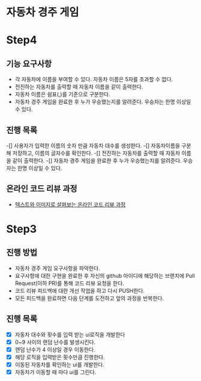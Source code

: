 # 자동차 경주 게임

# Step4
## 기능 요구사항
* 각 자동차에 이름을 부여할 수 있다. 자동차 이름은 5자를 초과할 수 없다.
* 전진하는 자동차를 출력할 때 자동차 이름을 같이 출력한다.
* 자동차 이름은 쉼표(,)를 기준으로 구분한다.
* 자동차 경주 게임을 완료한 후 누가 우승했는지를 알려준다. 우승자는 한명 이상일 수 있다.

## 진행 목록
-[] 사용자가 입력한 이름의 숫자 만큼 자동차 대수를 생성한다.
-[] 자동차이름을 구분해 저장하고, 이름의 글자수를 확인한다.
-[] 전진하는 자동차를 출력할 때 자동차 이름을 같이 출력한다.
-[] 자동차 경주 게임을 완료한 후 누가 우승했는지를 알려준다. 우승자는 한명 이상일 수 있다.

## 온라인 코드 리뷰 과정
* [텍스트와 이미지로 살펴보는 온라인 코드 리뷰 과정](https://github.com/next-step/nextstep-docs/tree/master/codereview)

# Step3
## 진행 방법
* 자동차 경주 게임 요구사항을 파악한다.
* 요구사항에 대한 구현을 완료한 후 자신의 github 아이디에 해당하는 브랜치에 Pull Request(이하 PR)를 통해 코드 리뷰 요청을 한다.
* 코드 리뷰 피드백에 대한 개선 작업을 하고 다시 PUSH한다.
* 모든 피드백을 완료하면 다음 단계를 도전하고 앞의 과정을 반복한다.

## 진행 목록
-[x] 자동차 대수와 횟수를 입력 받는 ui로직을 개발한다
-[x] 0~9 사이의 랜덤 난수를 발생시킨다.
-[x] 랜덤 난수가 4 이상일 경우 이동한다. 
-[x] 해당 로직을 입력받은 횟수만큼 진행한다.
-[x] 이동된 자동차를 확인하는 ui를 개발한다.
-[x] 자동차가 이동할 때 마다 ui를 그린다. 
